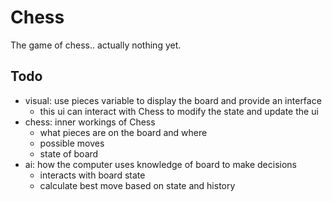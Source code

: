 # Chess

The game of chess.. actually nothing yet.

## Todo

- visual: use pieces variable to display the board and provide an interface
  - this ui can interact with Chess to modify the state and update the ui
- chess: inner workings of Chess
  - what pieces are on the board and where
  - possible moves
  - state of board
- ai: how the computer uses knowledge of board to make decisions
  - interacts with board state
  - calculate best move based on state and history
